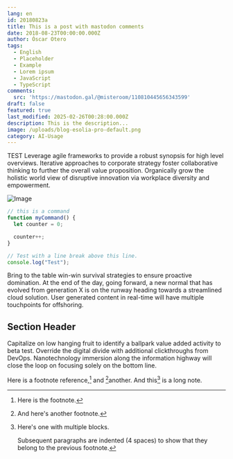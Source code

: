 ```yaml
---
lang: en
id: 20180823a
title: This is a post with mastodon comments
date: 2018-08-23T00:00:00.000Z
author: Óscar Otero
tags:
  - English
  - Placeholder
  - Example
  - Lorem ipsum
  - JavaScript
  - TypeScript
comments:
  src: 'https://mastodon.gal/@misteroom/110810445656343599'
draft: false
featured: true
last_modified: 2025-02-26T00:28:00.000Z
description: This is the description...
image: /uploads/blog-esolia-pro-default.png
category: AI-Usage
---
```

TEST Leverage agile frameworks to provide a robust synopsis for high level overviews.
Iterative approaches to corporate strategy foster collaborative thinking to
further the overall value proposition. Organically grow the holistic world view
of disruptive innovation via workplace diversity and empowerment.

<!--more-->

![Image](/uploads/jrc-cleanshot-microsoft-word-2025-02-19-145534jst@2x.png)

```js
// this is a command
function myCommand() {
  let counter = 0;

  counter++;
}

// Test with a line break above this line.
console.log("Test");
```

Bring to the table win-win survival strategies to ensure proactive domination.
At the end of the day, going forward, a new normal that has evolved from
generation X is on the runway heading towards a streamlined cloud solution. User
generated content in real-time will have multiple touchpoints for offshoring.

## Section Header

Capitalize on low hanging fruit to identify a ballpark value added activity to
beta test. Override the digital divide with additional clickthroughs from
DevOps. Nanotechnology immersion along the information highway will close the
loop on focusing solely on the bottom line.

Here is a footnote reference,[^1] and [^2]another. And this[^3] is a long note.

[^1]: Here is the footnote.

[^2]: And here's another footnote.

[^3]: Here's one with multiple blocks.

    Subsequent paragraphs are indented (4 spaces) to show that they belong to
    the previous footnote.
